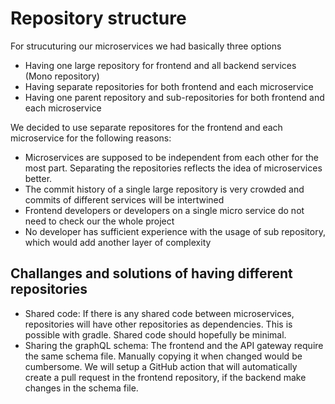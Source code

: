 # Repository structure

For strucuturing our microservices we had basically three options
- Having one large repository for frontend and all backend services (Mono repository)
- Having separate repositories for both frontend and each microservice
- Having one parent repository and sub-repositories for both frontend and each microservice

We decided to use separate repositores for the frontend and each microservice for the following reasons:

- Microservices are supposed to be independent from each other for the most part. Separating the repositories reflects the idea of microservices better.
- The commit history of a single large repository is very crowded and commits of different services will be intertwined
- Frontend developers or developers on a single micro service do not need to check our the whole project
- No developer has sufficient experience with the usage of sub repository, which would add another layer of complexity

## Challanges and solutions of having different repositories

- Shared code: If there is any shared code between microservices, repositories will have other repositories as dependencies. This is possible with gradle. Shared code should hopefully be minimal.
- Sharing the graphQL schema: The frontend and the API gateway require the same schema file. Manually copying it when changed would be cumbersome. We will setup a GitHub action that will automatically create a pull request in the frontend repository, if the backend make changes in the schema file.
